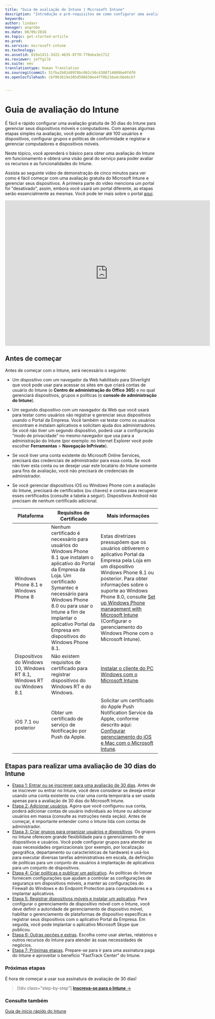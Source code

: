 ```yaml
---
title: "Guia de avaliação do Intune | Microsoft Intune"
description: "Introdução e pré-requisitos em como configurar uma avaliação gratuita de 30 dias do Intune"
keywords: 
author: lindavr
manager: angrobe
ms.date: 08/09/2016
ms.topic: get-started-article
ms.prod: 
ms.service: microsoft-intune
ms.technology: 
ms.assetid: 619a1d11-3d22-4635-8f70-770eba3e1712
ms.reviewer: jeffgilb
ms.suite: ems
translationtype: Human Translation
ms.sourcegitcommit: 51fba2b01d8978bc062c50c4388714609be0fdf0
ms.openlocfilehash: cbf863619a385d596630ee4ff0b216a4cbbe6cb7


---
```


# Guia de avaliação do Intune
É fácil e rápido configurar uma avaliação gratuita de 30 dias do Intune para gerenciar seus dispositivos móveis e computadores. Com apenas algumas etapas simples na avaliação, você pode adicionar até 100 usuários e dispositivos, configurar grupos e políticas de conformidade e registrar e gerenciar computadores e dispositivos móveis.

Neste tópico, você aprenderá o básico para obter uma avaliação do Intune em funcionamento e obterá uma visão geral do serviço para poder avaliar os recursos e as funcionalidades do Intune.

Assista ao seguinte vídeo de demonstração de cinco minutos para ver como é fácil começar com uma avaliação gratuita do Microsoft Intune e gerenciar seus dispositivos. A primeira parte do vídeo menciona um portal foi "desativado", assim, embora você usará um portal diferente, as etapas serão essencialmente as mesmas. Você pode ler mais sobre o portal [aqui](https://docs.microsoft.com/intune/deploy-use/account-portal-merged-with-Office-365).

<iframe width="675" height="480" src="https://www.youtube.com/embed/ltcZvm4VOFU" frameborder="0" allowfullscreen></iframe>

## Antes de começar
Antes de começar com o Intune, será necessário o seguinte:

-   Um dispositivo com um navegador da Web habilitado para Silverlight que você pode usar para acessar os sites em que criará contas de usuário do Intune (o **Centro de administração do Office 365**) e no qual gerenciará dispositivos, grupos e políticas (o **console de administração do Intune**).

-   Um segundo dispositivo com um navegador da Web que você usará para testar como usuários vão registrar e gerenciar seus dispositivos usando o Portal da Empresa. Você também vai testar como os usuários encontram e instalam aplicativos e solicitam ajuda dos administradores. Se você não tiver um segundo dispositivo, poderá usar a configuração “modo de privacidade” no mesmo navegador que usa para a administração do Intune (por exemplo: no Internet Explorer você pode escolher **Ferramentas** &gt; **Navegação InPrivate**).

-   Se você tiver uma conta existente do Microsoft Online Services, precisará das credenciais de administrador para essa conta. Se você não tiver esta conta ou se desejar usar este locatário do Intune somente para fins de avaliação, você não precisará de credenciais de administrador.

-   Se você gerenciar dispositivos iOS ou Windows Phone com a avaliação do Intune, precisará de certificados (ou chaves) e contas para recuperar esses certificados (consulte a tabela a seguir). Dispositivos Android não precisam de nenhum certificado adicional.

    |Plataforma|Requisitos de Certificado|Mais informações|
    |------------|----------------------------|--------------------|
    |Windows Phone 8.1 e Windows Phone 8 |Nenhum certificado é necessário para usuários do Windows Phone 8.1 que instalam o aplicativo do Portal da Empresa da Loja. Um certificado Symantec é necessário para Windows Phone 8.0 ou para usar o Intune a fim de implantar o aplicativo Portal da Empresa em dispositivos do Windows Phone 8.1.|Estas diretrizes pressupõem que os usuários obtiverem o aplicativo Portal da Empresa pela Loja em um dispositivo Windows Phone 8.1 ou posterior. Para obter informações sobre o suporte ao Windows Phone 8.0, consulte [Set up Windows Phone management with Microsoft Intune](/Intune/Deploy-Use/set-up-windows-phone-management-with-microsoft-intune) (Configurar o gerenciamento do Windows Phone com o Microsoft Intune).|
    |Dispositivos do Windows 10, Windows RT 8.1, Windows RT ou Windows 8.1|Não existem requisitos de certificado para registrar dispositivos do Windows RT e do Windows.|[Instalar o cliente do PC Windows com o Microsoft Intune](/Intune/Deploy-Use/install-the-windows-pc-client-with-microsoft-intune).|
    |iOS 7.1 ou posterior|Obter um certificado de serviço de Notificação por Push da Apple.|Solicitar um certificado do Apple Push Notification Service da Apple, conforme descrito aqui: [Configurar gerenciamento do iOS e Mac com o Microsoft Intune](/Intune/Deploy-Use/set-up-ios-and-mac-management-with-microsoft-intune).|

## Etapas para realizar uma avaliação de 30 dias do Intune
- [Etapa 1: Entrar ou se inscrever para uma avaliação de 30 dias](get-started-with-a-30-day-trial-of-microsoft-intune-step-1.md). Antes de se inscrever ou entrar no Intune, você deve considerar se deseja entrar usando uma conta existente ou criar uma conta temporária a ser usada apenas para a avaliação de 30 dias do Microsoft Intune.
- [Etapa 2: Adicionar usuários](get-started-with-a-30-day-trial-of-microsoft-intune-step-2.md). Agora que você configurou sua conta, poderá adicionar contas de usuário individuais ao Intune ou adicionar usuários em massa (consulte as instruções nesta seção). Antes de começar, é importante entender como o Intune lida com contas de administrador.
- [Etapa 3: Criar grupos para organizar usuários e dispositivos](get-started-with-a-30-day-trial-of-microsoft-intune-step-3.md). Os grupos no Intune oferecem grande flexibilidade para o gerenciamento de dispositivos e usuários. Você pode configurar grupos para atender as suas necessidades organizacionais (por exemplo, por localização geográfica, departamento ou características de hardware) e usá-los para executar diversas tarefas administrativas em escala, da definição de políticas para um conjunto de usuários à implantação de aplicativos para um conjunto de dispositivos.
- [Etapa 4: Criar políticas e publicar um aplicativo](get-started-with-a-30-day-trial-of-microsoft-intune-step-4.md). As políticas do Intune fornecem configurações que ajudam a controlar as configurações de segurança em dispositivos móveis, a manter as configurações do Firewall do Windows e do Endpoint Protection para computadores e a implantar aplicativos.
- [Etapa 5: Registrar dispositivos móveis e instalar um aplicativo](get-started-with-a-30-day-trial-of-microsoft-intune-step-5.md). Para configurar o gerenciamento de dispositivo móvel com o Intune, você deve definir a autoridade de gerenciamento de dispositivo móvel, habilitar o gerenciamento de plataformas de dispositivo específicas e registrar seus dispositivos com o aplicativo Portal da Empresa. Em seguida, você pode implantar o aplicativo Microsoft Skype que publicou.
- [Etapa 6: Outras opções e extras](get-started-with-a-30-day-trial-of-microsoft-intune-step-6.md). Escolha como usar alertas, relatórios e outros recursos do Intune para atender às suas necessidades de negócios.
- [Etapa 7: Próximas etapas](get-started-with-a-30-day-trial-of-microsoft-intune-step-7.md). Prepare-se para ir para uma assinatura paga do Intune e aproveitar o benefício "FastTrack Center" do Intune.


### Próximas etapas
É hora de começar a usar sua assinatura de avaliação de 30 dias!

>[!div class="step-by-step"]
[**Inscreva-se para o Intune** &rarr;](.\get-started-with-a-30-day-trial-of-microsoft-intune-step-1.md)

### Consulte também
[Guia de início rápido do Intune](/intune/get-started/start-with-a-paid-subscription-to-microsoft-intune)



<!--HONumber=Aug16_HO2-->


